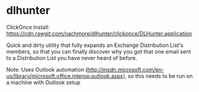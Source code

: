 dlhunter
========

ClickOnce Install: https://cdn.rawgit.com/nachmore/dlhunter/clickonce/DLHunter.application

Quick and dirty utility that fully expands an Exchange Distribution List's members, so that 
you can finally discover why you got that one email sent to a Distribution List you have
never heard of before.

Note: Uses Outlook automation (http://msdn.microsoft.com/en-us/library/microsoft.office.interop.outlook.aspx), 
so this needs to be run on a machine with Outlook setup
